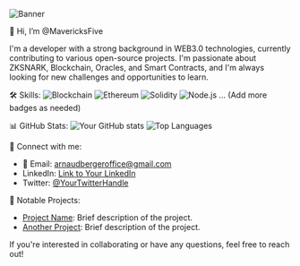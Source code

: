 ![Banner](URL_TO_YOUR_BANNER)

👋 Hi, I’m @MavericksFive

I'm a developer with a strong background in WEB3.0 technologies, currently contributing to various open-source projects. I'm passionate about ZKSNARK, Blockchain, Oracles, and Smart Contracts, and I'm always looking for new challenges and opportunities to learn.

🛠️ Skills: 
![Blockchain](https://img.shields.io/badge/-Blockchain-000?&logo=Blockchain)
![Ethereum](https://img.shields.io/badge/-Ethereum-000?&logo=Ethereum)
![Solidity](https://img.shields.io/badge/-Solidity-000?&logo=Solidity)
![Node.js](https://img.shields.io/badge/-Node.js-000?&logo=node.js)
... (Add more badges as needed)

📊 GitHub Stats:
![Your GitHub stats](https://github-readme-stats.vercel.app/api?username=MavericksFive&show_icons=true)
![Top Languages](https://github-readme-stats.vercel.app/api/top-langs/?username=MavericksFive)

🔗 Connect with me:
- 📧 Email: [arnaudbergeroffice@gmail.com](mailto:arnaudbergeroffice@gmail.com)
- LinkedIn: [Link to Your LinkedIn](URL_TO_YOUR_LINKEDIN)
- Twitter: [@YourTwitterHandle](URL_TO_YOUR_TWITTER)

💼 Notable Projects:
- [Project Name](URL_TO_PROJECT): Brief description of the project.
- [Another Project](URL_TO_ANOTHER_PROJECT): Brief description of the project.

If you're interested in collaborating or have any questions, feel free to reach out!
